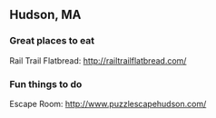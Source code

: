## Hudson, MA

### Great places to eat
Rail Trail Flatbread: http://railtrailflatbread.com/
### Fun things to do
Escape Room: http://www.puzzlescapehudson.com/
